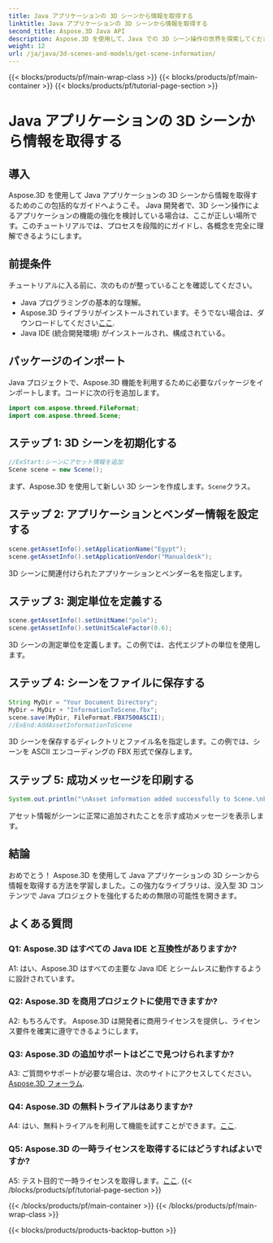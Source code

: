 ```yaml
---
title: Java アプリケーションの 3D シーンから情報を取得する
linktitle: Java アプリケーションの 3D シーンから情報を取得する
second_title: Aspose.3D Java API
description: Aspose.3D を使用して、Java での 3D シーン操作の世界を探索してください。このチュートリアルでは、情報を取得する方法を段階的に説明します。
weight: 12
url: /ja/java/3d-scenes-and-models/get-scene-information/
---
```


{{< blocks/products/pf/main-wrap-class >}}
{{< blocks/products/pf/main-container >}}
{{< blocks/products/pf/tutorial-page-section >}}

# Java アプリケーションの 3D シーンから情報を取得する

## 導入

Aspose.3D を使用して Java アプリケーションの 3D シーンから情報を取得するためのこの包括的なガイドへようこそ。 Java 開発者で、3D シーン操作によるアプリケーションの機能の強化を検討している場合は、ここが正しい場所です。このチュートリアルでは、プロセスを段階的にガイドし、各概念を完全に理解できるようにします。

## 前提条件

チュートリアルに入る前に、次のものが整っていることを確認してください。

- Java プログラミングの基本的な理解。
-  Aspose.3D ライブラリがインストールされています。そうでない場合は、ダウンロードしてください[ここ](https://releases.aspose.com/3d/java/).
- Java IDE (統合開発環境) がインストールされ、構成されている。

## パッケージのインポート

Java プロジェクトで、Aspose.3D 機能を利用するために必要なパッケージをインポートします。コードに次の行を追加します。

```java
import com.aspose.threed.FileFormat;
import com.aspose.threed.Scene;
```

## ステップ 1: 3D シーンを初期化する

```java
//ExStart:シーンにアセット情報を追加
Scene scene = new Scene();
```

まず、Aspose.3D を使用して新しい 3D シーンを作成します。`Scene`クラス。

## ステップ 2: アプリケーションとベンダー情報を設定する

```java
scene.getAssetInfo().setApplicationName("Egypt");
scene.getAssetInfo().setApplicationVendor("Manualdesk");
```

3D シーンに関連付けられたアプリケーションとベンダー名を指定します。

## ステップ 3: 測定単位を定義する

```java
scene.getAssetInfo().setUnitName("pole");
scene.getAssetInfo().setUnitScaleFactor(0.6);
```

3D シーンの測定単位を定義します。この例では、古代エジプトの単位を使用します。

## ステップ 4: シーンをファイルに保存する

```java
String MyDir = "Your Document Directory";
MyDir = MyDir + "InformationToScene.fbx";
scene.save(MyDir, FileFormat.FBX7500ASCII);
//ExEnd:AddAssetInformationToScene
```

3D シーンを保存するディレクトリとファイル名を指定します。この例では、シーンを ASCII エンコーディングの FBX 形式で保存します。

## ステップ 5: 成功メッセージを印刷する

```java
System.out.println("\nAsset information added successfully to Scene.\nFile saved at " + MyDir);
```

アセット情報がシーンに正常に追加されたことを示す成功メッセージを表示します。

## 結論

おめでとう！ Aspose.3D を使用して Java アプリケーションの 3D シーンから情報を取得する方法を学習しました。この強力なライブラリは、没入型 3D コンテンツで Java プロジェクトを強化するための無限の可能性を開きます。

## よくある質問

### Q1: Aspose.3D はすべての Java IDE と互換性がありますか?

A1: はい、Aspose.3D はすべての主要な Java IDE とシームレスに動作するように設計されています。

### Q2: Aspose.3D を商用プロジェクトに使用できますか?

A2: もちろんです。 Aspose.3D は開発者に商用ライセンスを提供し、ライセンス要件を確実に遵守できるようにします。

### Q3: Aspose.3D の追加サポートはどこで見つけられますか?

 A3: ご質問やサポートが必要な場合は、次のサイトにアクセスしてください。[Aspose.3D フォーラム](https://forum.aspose.com/c/3d/18).

### Q4: Aspose.3D の無料トライアルはありますか?

 A4: はい、無料トライアルを利用して機能を試すことができます。[ここ](https://releases.aspose.com/).

### Q5: Aspose.3D の一時ライセンスを取得するにはどうすればよいですか?

 A5: テスト目的で一時ライセンスを取得します。[ここ](https://purchase.aspose.com/temporary-license/).
{{< /blocks/products/pf/tutorial-page-section >}}

{{< /blocks/products/pf/main-container >}}
{{< /blocks/products/pf/main-wrap-class >}}

{{< blocks/products/products-backtop-button >}}
